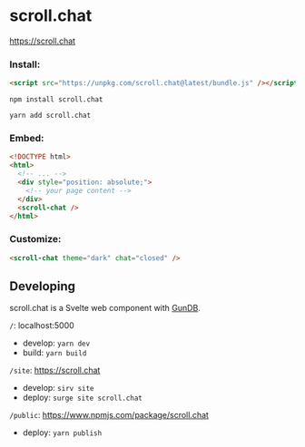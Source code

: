 # scroll.chat

https://scroll.chat

### Install:

```html
<script src="https://unpkg.com/scroll.chat@latest/bundle.js" /></script>
```

```
npm install scroll.chat
```

```
yarn add scroll.chat
```

### Embed:

```html
<!DOCTYPE html>
<html>
  <!-- ... -->
  <div style="position: absolute;">
    <!-- your page content -->
  </div>
  <scroll-chat />
</html>
```

### Customize:

```html
<scroll-chat theme="dark" chat="closed" />
```

## Developing

scroll.chat is a Svelte web component with [GunDB](https://github.com/amark/gun).

`/`: localhost:5000

- develop: `yarn dev`
- build: `yarn build`

`/site`: https://scroll.chat

- develop: `sirv site`
- deploy: `surge site scroll.chat`

`/public`: https://www.npmjs.com/package/scroll.chat

- deploy: `yarn publish`
